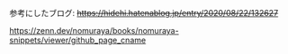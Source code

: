 参考にしたブログ: 
~~https://hidehi.hatenablog.jp/entry/2020/08/22/132627~~

https://zenn.dev/nomuraya/books/nomuraya-snippets/viewer/github_page_cname
